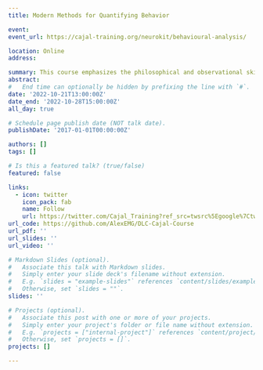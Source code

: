 ```yaml
---
title: Modern Methods for Quantifying Behavior

event:  
event_url: https://cajal-training.org/neurokit/behavioural-analysis/

location: Online
address:

summary: This course emphasizes the philosophical and observational skills required to understand behaviour, while also providing training in motion capture technologies and computer vision methods that can assist in the collection and analysis of video recorded behaviour datasets.
abstract: 
#   End time can optionally be hidden by prefixing the line with `#`.
date: '2022-10-21T13:00:00Z'
date_end: '2022-10-28T15:00:00Z'
all_day: true

# Schedule page publish date (NOT talk date).
publishDate: '2017-01-01T00:00:00Z'

authors: []
tags: []

# Is this a featured talk? (true/false)
featured: false

links:
  - icon: twitter
    icon_pack: fab
    name: Follow
    url: https://twitter.com/Cajal_Training?ref_src=twsrc%5Egoogle%7Ctwcamp%5Eserp%7Ctwgr%5Eauthor
url_code: https://github.com/AlexEMG/DLC-Cajal-Course
url_pdf: ''
url_slides: ''
url_video: ''

# Markdown Slides (optional).
#   Associate this talk with Markdown slides.
#   Simply enter your slide deck's filename without extension.
#   E.g. `slides = "example-slides"` references `content/slides/example-slides.md`.
#   Otherwise, set `slides = ""`.
slides: ''

# Projects (optional).
#   Associate this post with one or more of your projects.
#   Simply enter your project's folder or file name without extension.
#   E.g. `projects = ["internal-project"]` references `content/project/deep-learning/index.md`.
#   Otherwise, set `projects = []`.
projects: []

---
```

